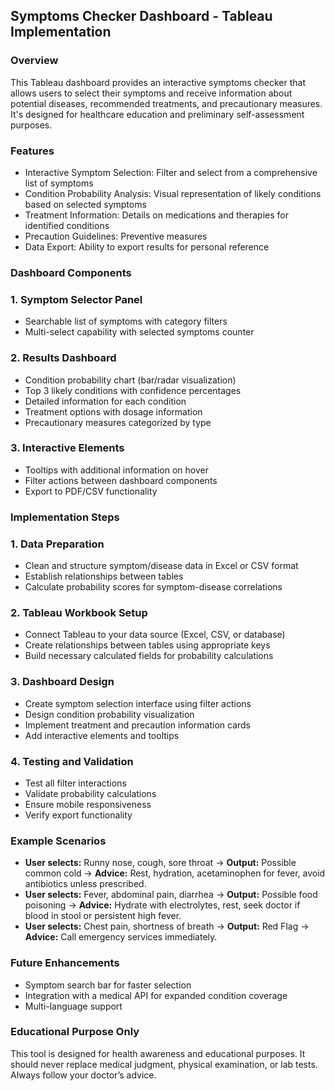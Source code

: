 ## **Symptoms Checker Dashboard - Tableau Implementation**

### **Overview**

This Tableau dashboard provides an interactive symptoms checker that allows users to select their symptoms and receive information about potential diseases, recommended treatments, and precautionary measures. It's designed for healthcare education and preliminary self-assessment purposes.

### **Features**

- Interactive Symptom Selection: Filter and select from a comprehensive list of symptoms
- Condition Probability Analysis: Visual representation of likely conditions based on selected symptoms
- Treatment Information: Details on medications and therapies for identified conditions
- Precaution Guidelines: Preventive measures
- Data Export: Ability to export results for personal reference

### **Dashboard Components**

### 1\. Symptom Selector Panel

- Searchable list of symptoms with category filters
- Multi-select capability with selected symptoms counter

### 2\. Results Dashboard

- Condition probability chart (bar/radar visualization)
- Top 3 likely conditions with confidence percentages
- Detailed information for each condition
- Treatment options with dosage information
- Precautionary measures categorized by type

### 3\. Interactive Elements

- Tooltips with additional information on hover
- Filter actions between dashboard components
- Export to PDF/CSV functionality

### **Implementation Steps**

### 1\. Data Preparation

- Clean and structure symptom/disease data in Excel or CSV format
- Establish relationships between tables
- Calculate probability scores for symptom-disease correlations

### 2\. Tableau Workbook Setup

- Connect Tableau to your data source (Excel, CSV, or database)
- Create relationships between tables using appropriate keys
- Build necessary calculated fields for probability calculations

### 3\. Dashboard Design

- Create symptom selection interface using filter actions
- Design condition probability visualization
- Implement treatment and precaution information cards
- Add interactive elements and tooltips

### 4\. Testing and Validation

- Test all filter interactions
- Validate probability calculations
- Ensure mobile responsiveness
- Verify export functionality

### **Example Scenarios**

- **User selects:** Runny nose, cough, sore throat → **Output:** Possible common cold → **Advice:** Rest, hydration, acetaminophen for fever, avoid antibiotics unless prescribed.
- **User selects:** Fever, abdominal pain, diarrhea → **Output:** Possible food poisoning → **Advice:** Hydrate with electrolytes, rest, seek doctor if blood in stool or persistent high fever.
- **User selects:** Chest pain, shortness of breath → **Output:** Red Flag → **Advice:** Call emergency services immediately.

### **Future Enhancements**

- Symptom search bar for faster selection
- Integration with a medical API for expanded condition coverage
- Multi-language support

### **Educational Purpose Only**

This tool is designed for health awareness and educational purposes. It should never replace medical judgment, physical examination, or lab tests. Always follow your doctor’s advice.
